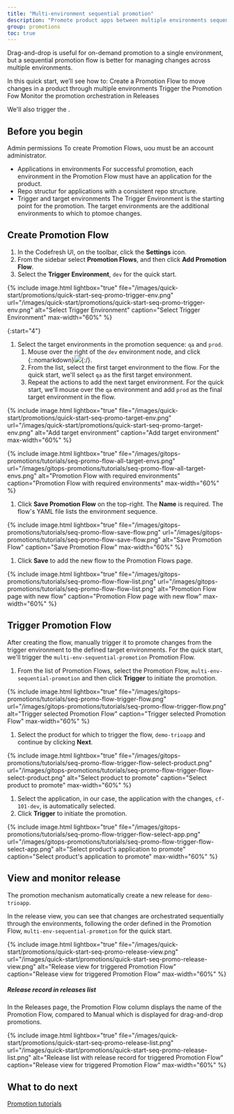 ```yaml
---
title: "Multi-environment sequential promotion"
description: "Promote product apps between multiple environments sequentially"
group: promotions
toc: true
---
```



Drag-and-drop is useful for on-demand promotion to a single environment, but a sequential promotion flow is better for managing changes across multiple environments. 

In this quick start, we’ll see how to:
Create a Promotion Flow to move changes in a product through multiple environments
Trigger the Promotion Fow
Monitor the promotion orchestration in Releases


We'll also trigger the .

## Before you begin
  
Admin permissions
To create Promotion Flows, uou must be an account administrator.

* Applications in environments
For successful promotion, each environment in the Promotion Flow must have an application for the product.
* Repo structur for applications
   with a consistent repo structure.
* Trigger and target environments
  The Trigger Environment is the starting point for the promotion. The target environments are the additional environments to which to ptomoe changes. 

## Create Promotion Flow

1. In the Codefresh UI, on the toolbar, click the **Settings** icon. 
1. From the sidebar select **Promotion Flows**, and then click **Add Promotion Flow**.
1. Select the **Trigger Environment**, `dev` for the quick start.


{% include 
image.html 
lightbox="true" 
file="/images/quick-start/promotions/quick-start-seq-promo-trigger-env.png" 
url="/images/quick-start/promotions/quick-start-seq-promo-trigger-env.png"
alt="Select Trigger Environment" 
caption="Select Trigger Environment"
max-width="60%"
%}

{:start="4"}
1. Select the target environments in the promotion sequence: `qa` and `prod`.
    1. Mouse over the right of the `dev` environment node, and click {::nomarkdown}<img src="../../../../images/icons/plus-icon.png" display=inline-block>{:/}.
    1. From the list, select the first target environment to the flow. For the quick start, we'll select `qa` as the first target environment.
    1. Repeat the actions to add the next target environment. 
      For the quick start, we'll mouse over the `qa` environment and add `prod` as the final target environment in the flow. 

 
{% include 
image.html 
lightbox="true" 
file="/images/quick-start/promotions/quick-start-seq-promo-target-env.png" 
url="/images/quick-start/promotions/quick-start-seq-promo-target-env.png"
alt="Add target environment" 
caption="Add target environment"
max-width="60%"
%}



{% include 
image.html 
lightbox="true" 
file="/images/gitops-promotions/tutorials/seq-promo-flow-all-target-envs.png" 
url="/images/gitops-promotions/tutorials/seq-promo-flow-all-target-envs.png"
alt="Promotion Flow with required environments" 
caption="Promotion Flow with required environments"
max-width="60%"
%}

1. Click **Save Promotion Flow** on the top-right.
  The **Name** is required. The flow's YAML file lists the environment sequence.


{% include 
image.html 
lightbox="true" 
file="/images/gitops-promotions/tutorials/seq-promo-flow-save-flow.png" 
url="/images/gitops-promotions/tutorials/seq-promo-flow-save-flow.png"
alt="Save Promotion Flow" 
caption="Save Promotion Flow"
max-width="60%"
%}

1. Click **Save** to add the new flow to the Promotion Flows page.

{% include 
image.html 
lightbox="true" 
file="/images/gitops-promotions/tutorials/seq-promo-flow-flow-list.png" 
url="/images/gitops-promotions/tutorials/seq-promo-flow-flow-list.png"
alt="Promotion Flow page with new flow" 
caption="Promotion Flow page with new flow"
max-width="60%"
%}

## Trigger Promotion Flow
After creating the flow, manually trigger it to promote changes from the trigger environment to the defined target environments.
For the quick start, we'll trigger the `multi-env-sequential-promotion` Promotion Flow.

1. From the list of Promotion Flows, select the Promotion Flow, `multi-env-sequential-promotion` and then click **Trigger** to initiate the promotion.

{% include 
image.html 
lightbox="true" 
file="/images/gitops-promotions/tutorials/seq-promo-flow-trigger-flow.png" 
url="/images/gitops-promotions/tutorials/seq-promo-flow-trigger-flow.png"
alt="Trigger selected Promotion Flow" 
caption="Trigger selected Promotion Flow"
max-width="60%"
%}

1. Select the product for which to trigger the flow, `demo-trioapp` and continue by clicking  **Next**.

{% include 
image.html 
lightbox="true" 
file="/images/gitops-promotions/tutorials/seq-promo-flow-trigger-flow-select-product.png" 
url="/images/gitops-promotions/tutorials/seq-promo-flow-trigger-flow-select-product.png"
alt="Select product to promote" 
caption="Select product to promote"
max-width="60%"
%}

1. Select the application, in our case, the application with the changes, `cf-101-dev`, is automatically selected.
1. Click **Trigger** to initiate the promotion.
<!--- do we auto-select the app with the changes? -->

{% include 
image.html 
lightbox="true" 
file="/images/gitops-promotions/tutorials/seq-promo-flow-trigger-flow-select-app.png" 
url="/images/gitops-promotions/tutorials/seq-promo-flow-trigger-flow-select-app.png"
alt="Select product's application to promote" 
caption="Select product's application to promote"
max-width="60%"
%}


## View and monitor release 
The promotion mechanism automatically create a new release for `demo-trioapp`.  

In the release view, you can see that changes are orchestrated sequentially through the environments, following the order defined in the Promotion Flow, `multi-env-sequential-promotion` for the quick start.



{% include 
image.html 
lightbox="true" 
file="/images/quick-start/promotions/quick-start-seq-promo-release-view.png" 
url="/images/quick-start/promotions/quick-start-seq-promo-release-view.png"
alt="Release view for triggered Promotion Flow" 
caption="Release view for triggered Promotion Flow"
max-width="60%"
%}

##### Release record in releases list

In the Releases page, the Promotion Flow column displays the name of the Promotion Flow, compared to Manual which is displayed for drag-and-drop promotions.

{% include 
image.html 
lightbox="true" 
file="/images/quick-start/promotions/quick-start-seq-promo-release-list.png" 
url="/images/quick-start/promotions/quick-start-seq-promo-release-list.png"
alt="Release list with release record for triggered Promotion Flow" 
caption="Release view for triggered Promotion Flow"
max-width="60%"
%}

## What to do next
[Promotion tutorials]({{site.baseurl}}/docs/promotions/promotion-scenarios/)

 
 